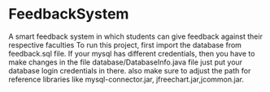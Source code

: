 # FeedbackSystem
A smart feedback system in which students can give feedback against their respective faculties
To run this project, first import the database from feedback.sql file.
If your mysql has different credentials, then you have to make changes in the file database/DatabaseInfo.java file
just put your database login credentials in there.
also make sure to adjust the path for reference libraries like mysql-connector.jar, jfreechart.jar,jcommon.jar.
